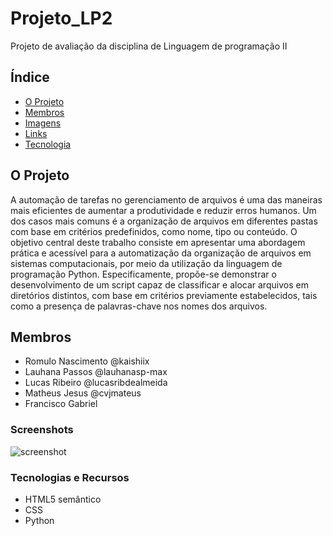 # Projeto_LP2
Projeto de avaliação da disciplina de Linguagem de programação II

## Índice
- [O Projeto](#the-project)
- [Membros](#membros)
- [Imagens](#screenshot)
- [Links](#links)
- [Tecnologia](#tecnologias-e-recursos)

## O Projeto

A automação de tarefas no gerenciamento de arquivos é uma das maneiras mais eficientes de aumentar a produtividade e reduzir erros humanos. Um dos casos mais comuns é a organização de arquivos em diferentes pastas com base em critérios predefinidos, como nome, tipo ou conteúdo. O objetivo central deste trabalho consiste em apresentar uma abordagem prática e acessível para a automatização da organização de arquivos em sistemas computacionais, por meio da utilização da linguagem de programação Python. Especificamente, propõe-se demonstrar o desenvolvimento de um script capaz de classificar e alocar arquivos em diretórios distintos, com base em critérios previamente estabelecidos, tais como a presença de palavras-chave nos nomes dos arquivos.

## Membros

- Romulo Nascimento  @kaishiix
- Lauhana  Passos @lauhanasp-max
- Lucas Ribeiro @lucasribdealmeida
- Matheus Jesus @cvjmateus
- Francisco Gabriel 



### Screenshots

![screenshot]()




### Tecnologias e Recursos

- HTML5 semântico
- CSS
- Python 


